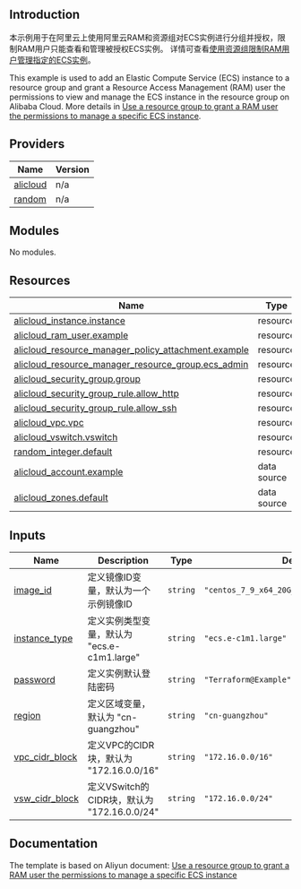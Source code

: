 ## Introduction

<!-- DOCS_DESCRIPTION_CN -->
本示例用于在阿里云上使用阿里云RAM和资源组对ECS实例进行分组并授权，限制RAM用户只能查看和管理被授权ECS实例。
详情可查看[使用资源组限制RAM用户管理指定的ECS实例](https://help.aliyun.com/zh/ram/use-cases/use-a-resource-group-to-manage-an-ecs-instance)。
<!-- DOCS_DESCRIPTION_CN -->

<!-- DOCS_DESCRIPTION_EN -->
This example is used to add an Elastic Compute Service (ECS) instance to a resource group and grant a Resource Access Management (RAM) user the permissions to view and manage the ECS instance in the resource group on Alibaba Cloud.
More details in [Use a resource group to grant a RAM user the permissions to manage a specific ECS instance](https://help.aliyun.com/zh/ram/use-cases/use-a-resource-group-to-manage-an-ecs-instance).
<!-- DOCS_DESCRIPTION_EN -->

<!-- BEGIN_TF_DOCS -->
## Providers

| Name | Version |
|------|---------|
| <a name="provider_alicloud"></a> [alicloud](#provider\_alicloud) | n/a |
| <a name="provider_random"></a> [random](#provider\_random) | n/a |

## Modules

No modules.

## Resources

| Name | Type |
|------|------|
| [alicloud_instance.instance](https://registry.terraform.io/providers/aliyun/alicloud/latest/docs/resources/instance) | resource |
| [alicloud_ram_user.example](https://registry.terraform.io/providers/aliyun/alicloud/latest/docs/resources/ram_user) | resource |
| [alicloud_resource_manager_policy_attachment.example](https://registry.terraform.io/providers/aliyun/alicloud/latest/docs/resources/resource_manager_policy_attachment) | resource |
| [alicloud_resource_manager_resource_group.ecs_admin](https://registry.terraform.io/providers/aliyun/alicloud/latest/docs/resources/resource_manager_resource_group) | resource |
| [alicloud_security_group.group](https://registry.terraform.io/providers/aliyun/alicloud/latest/docs/resources/security_group) | resource |
| [alicloud_security_group_rule.allow_http](https://registry.terraform.io/providers/aliyun/alicloud/latest/docs/resources/security_group_rule) | resource |
| [alicloud_security_group_rule.allow_ssh](https://registry.terraform.io/providers/aliyun/alicloud/latest/docs/resources/security_group_rule) | resource |
| [alicloud_vpc.vpc](https://registry.terraform.io/providers/aliyun/alicloud/latest/docs/resources/vpc) | resource |
| [alicloud_vswitch.vswitch](https://registry.terraform.io/providers/aliyun/alicloud/latest/docs/resources/vswitch) | resource |
| [random_integer.default](https://registry.terraform.io/providers/hashicorp/random/latest/docs/resources/integer) | resource |
| [alicloud_account.example](https://registry.terraform.io/providers/aliyun/alicloud/latest/docs/data-sources/account) | data source |
| [alicloud_zones.default](https://registry.terraform.io/providers/aliyun/alicloud/latest/docs/data-sources/zones) | data source |

## Inputs

| Name | Description | Type | Default | Required |
|------|-------------|------|---------|:--------:|
| <a name="input_image_id"></a> [image\_id](#input\_image\_id) | 定义镜像ID变量，默认为一个示例镜像ID | `string` | `"centos_7_9_x64_20G_alibase_20240628.vhd"` | no |
| <a name="input_instance_type"></a> [instance\_type](#input\_instance\_type) | 定义实例类型变量，默认为 "ecs.e-c1m1.large" | `string` | `"ecs.e-c1m1.large"` | no |
| <a name="input_password"></a> [password](#input\_password) | 定义实例默认登陆密码 | `string` | `"Terraform@Example"` | no |
| <a name="input_region"></a> [region](#input\_region) | 定义区域变量，默认为 "cn-guangzhou" | `string` | `"cn-guangzhou"` | no |
| <a name="input_vpc_cidr_block"></a> [vpc\_cidr\_block](#input\_vpc\_cidr\_block) | 定义VPC的CIDR块，默认为 "172.16.0.0/16" | `string` | `"172.16.0.0/16"` | no |
| <a name="input_vsw_cidr_block"></a> [vsw\_cidr\_block](#input\_vsw\_cidr\_block) | 定义VSwitch的CIDR块，默认为 "172.16.0.0/24" | `string` | `"172.16.0.0/24"` | no |
<!-- END_TF_DOCS -->

## Documentation
<!-- docs-link --> 

The template is based on Aliyun document: [Use a resource group to grant a RAM user the permissions to manage a specific ECS instance](https://help.aliyun.com/zh/ram/use-cases/use-a-resource-group-to-manage-an-ecs-instance) 

<!-- docs-link --> 